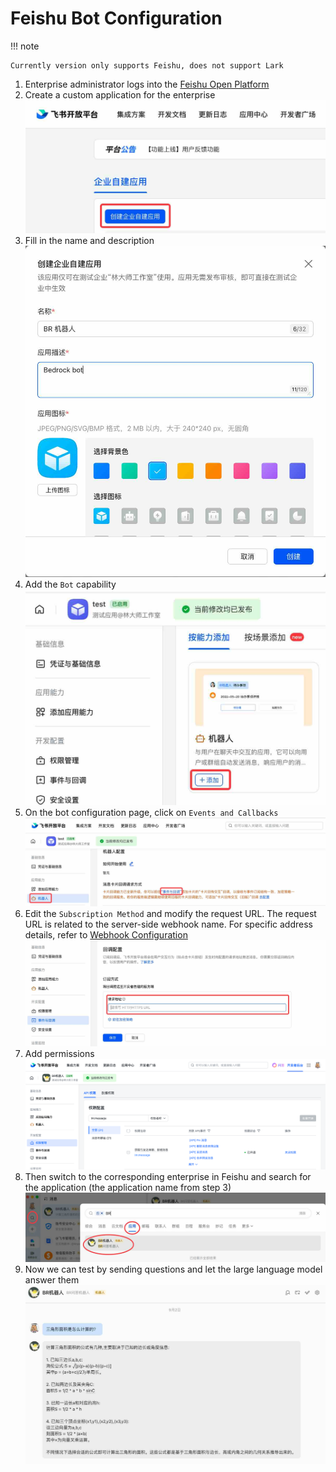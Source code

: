 # Feishu Bot Configuration

!!! note

    Currently version only supports Feishu, does not support Lark

1. Enterprise administrator logs into the [Feishu Open Platform](https://open.feishu.cn/app/)
2. Create a custom application for the enterprise
![feishu-3.png](screenshots/feishu-3.jpg)
3. Fill in the name and description
![feishu-4.png](screenshots/feishu-4.jpg)
4. Add the `Bot` capability
![feishu-5.png](screenshots/feishu-5.jpg)
5. On the bot configuration page, click on `Events and Callbacks`
![feishu-6.png](screenshots/feishu-6.jpg)
6. Edit the `Subscription Method` and modify the request URL. The request URL is related to the server-side webhook name. For specific address details, refer to [Webhook Configuration](management.md#webhook-configuration)
![feishu-7.png](screenshots/feishu-7.jpg)
7. Add permissions
![feishu-10.png](screenshots/feishu-10.png)
8. Then switch to the corresponding enterprise in Feishu and search for the application (the application name from step 3)
![feishu-8.png](screenshots/feishu-8.jpg)
9. Now we can test by sending questions and let the large language model answer them
![feishu-9.png](screenshots/feishu-9.jpg)
